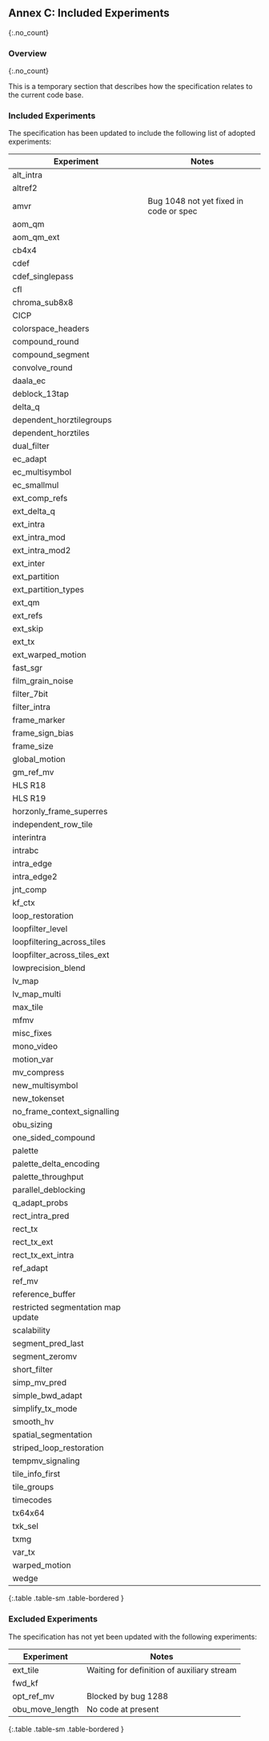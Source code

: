 ## Annex C: Included Experiments
{:.no_count}

### Overview
{:.no_count}

This is a temporary section that describes how the specification relates to the current code base.

### Included Experiments

The specification has been updated to include the following list of adopted experiments:

| Experiment                    | Notes
| ----------------------------- | ---------------------------
| alt_intra                     |
| altref2                       |
| amvr                          | Bug 1048 not yet fixed in code or spec
| aom_qm                        |
| aom_qm_ext                    |
| cb4x4                         |
| cdef                          |
| cdef_singlepass               |
| cfl                           |
| chroma_sub8x8                 |
| CICP                          |
| colorspace_headers            |
| compound_round                |
| compound_segment              |
| convolve_round                |
| daala_ec                      |
| deblock_13tap                 |
| delta_q                       |
| dependent_horztilegroups      |
| dependent_horztiles           |
| dual_filter                   |
| ec_adapt                      |
| ec_multisymbol                |
| ec_smallmul                   |
| ext_comp_refs                 |
| ext_delta_q                   |
| ext_intra                     |
| ext_intra_mod                 |
| ext_intra_mod2                |
| ext_inter                     |
| ext_partition                 | 
| ext_partition_types           |
| ext_qm                        |
| ext_refs                      | 
| ext_skip                      |
| ext_tx                        |
| ext_warped_motion             |
| fast_sgr                      |
| film_grain_noise              |
| filter_7bit                   |
| filter_intra                  |
| frame_marker                  |
| frame_sign_bias               |
| frame_size                    |
| global_motion                 |
| gm_ref_mv                     |
| HLS R18                       |
| HLS R19                       |
| horzonly_frame_superres       |
| independent_row_tile          |
| interintra                    |
| intrabc                       |
| intra_edge                    |
| intra_edge2                   |
| jnt_comp                      |
| kf_ctx                        |
| loop_restoration              |
| loopfilter_level              |
| loopfiltering_across_tiles    |
| loopfilter_across_tiles_ext   |
| lowprecision_blend            |
| lv_map                        |
| lv_map_multi                  |
| max_tile                      |
| mfmv                          |
| misc_fixes                    |
| mono_video                    |
| motion_var                    |
| mv_compress                   |
| new_multisymbol               |
| new_tokenset                  |
| no_frame_context_signalling   |
| obu_sizing                    |
| one_sided_compound            |
| palette                       |
| palette_delta_encoding        |
| palette_throughput            |
| parallel_deblocking           |
| q_adapt_probs                 |
| rect_intra_pred               |
| rect_tx                       |
| rect_tx_ext                   |
| rect_tx_ext_intra             |
| ref_adapt                     |
| ref_mv                        |
| reference_buffer              |
| restricted segmentation map update |
| scalability                   |
| segment_pred_last             |
| segment_zeromv                |
| short_filter                  |
| simp_mv_pred                  |
| simple_bwd_adapt              |
| simplify_tx_mode              |
| smooth_hv                     |
| spatial_segmentation          |
| striped_loop_restoration      |
| tempmv_signaling              |
| tile_info_first               |
| tile_groups                   |
| timecodes                     |
| tx64x64                       |
| txk_sel                       |
| txmg                          |
| var_tx                        |
| warped_motion                 |
| wedge                         |
{:.table .table-sm .table-bordered }

### Excluded Experiments

The specification has not yet been updated with the following experiments:

| Experiment                    | Notes
| ----------------------------- | ---------------------------
| ext_tile                      | Waiting for definition of auxiliary stream
| fwd_kf                        |
| opt_ref_mv                    | Blocked by bug 1288
| obu_move_length               | No code at present
{:.table .table-sm .table-bordered }


